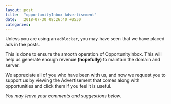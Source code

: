 ```yaml
---
layout: post
title:  "opportunityInbox Advertisement"
date:   2018-07-30 08:26:40 +0530
categories:
---
```


Unless you are using an `adblocker`, you may have seen that we have placed ads in the posts.


This is done to ensure the smooth operation of OpportunityInbox. This will help us generate enough revenue __(hopefully)__ to maintain the domain and server.


We appreciate all of you who have been with us, and now we request you to support us by viewing the Advertisement that comes along with opportunities and click them if you feel it is useful.


*You may leave your comments and suggestions below.*
